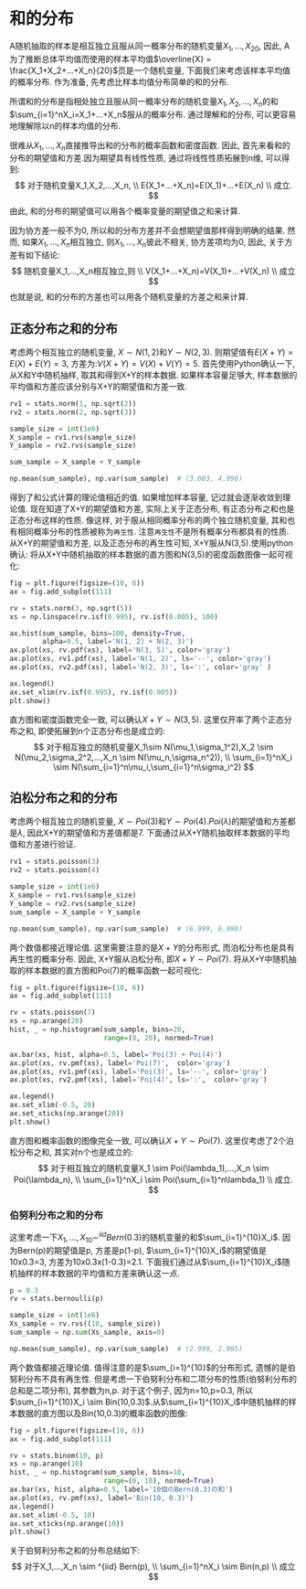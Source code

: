 # 和的分布


A随机抽取的样本是相互独立且服从同一概率分布的随机变量$X_1,...,X_20$, 因此, A为了推断总体平均值而使用的样本平均值$\overline{X} = \frac{X_1+X_2+...+X_n}{20}$页是一个随机变量, 下面我们来考虑该样本平均值的概率分布. 作为准备, 先考虑比样本均值分布简单的和的分布.

所谓和的分布是指相处独立且服从同一概率分布的随机变量$X_1,X_2,...,X_n$的和$\sum_{i=1}^nX_i=X_1+...+X_n$服从的概率分布. 通过理解和的分布, 可以更容易地理解除以n的样本均值的分布.

很难从$X_1,...,X_n$直接推导出和的分布的概率函数和密度函数. 因此, 首先来看和的分布的期望值和方差.因为期望具有线性性质, 通过将线性性质拓展到n维, 可以得到:
$$
对于随机变量X_1,X_2,...,X_n, \\
E(X_1+...+X_n)=E(X_1)+...+E(X_n)  \\
成立.
$$
由此, 和的分布的期望值可以用各个概率变量的期望值之和来计算.

因为协方差一般不为0, 所以和的分布方差并不会想期望值那样得到明确的结果. 然而, 如果$X_1,...,X_n$相互独立, 则$X_1,...,X_n$彼此不相关, 协方差项均为0, 因此, 关于方差有如下结论:
$$
随机变量X_1,...,X_n相互独立,则  \\
V(X_1+...+X_n)=V(X_1)+...+V(X_n)  \\
成立
$$
也就是说, 和的分布的方差也可以用各个随机变量的方差之和来计算.


## 正态分布之和的分布
考虑两个相互独立的随机变量, $X \sim N(1,2)$和$Y \sim N(2,3)$. 则期望值有$E(X+Y)=E(X)+E(Y)=3$, 方差为:$V(X+Y)=V(X)+V(Y)=5$. 首先使用Python确认一下, 从X和Y中随机抽样, 取其和得到X+Y的样本数据. 如果样本容量足够大, 样本数据的平均值和方差应该分别与X+Y的期望值和方差一致.
```python
rv1 = stats.norm(1, np.sqrt(2))
rv2 = stats.norm(2, np.sqrt(3))

sample_size = int(1e6)
X_sample = rv1.rvs(sample_size)
Y_sample = rv2.rvs(sample_size)

sum_sample = X_sample + Y_sample

np.mean(sum_sample), np.var(sum_sample)  # (3.003, 4.996)
```
得到了和公式计算的理论值相近的值. 如果增加样本容量, 记过就会逐渐收敛到理论值.
现在知道了X+Y的期望值和方差, 实际上关于正态分布, 有正态分布之和也是正态分布这样的性质. 像这样, 对于服从相同概率分布的两个独立随机变量, 其和也有相同概率分布的性质被称为`再生性`. 注意`再生性`不是所有概率分布都具有的性质.
从X+Y的期望值和方差, 以及正态分布的再生性可知, X+Y服从N(3,5).使用python确认: 将从X+Y中随机抽取的样本数据的直方图和N(3,5)的密度函数图像一起可视化:
```python
fig = plt.figure(figsize=(10, 6))
ax = fig.add_subplot(111)

rv = stats.norm(3, np.sqrt(5))
xs = np.linspace(rv.isf(0.995), rv.isf(0.005), 100)

ax.hist(sum_sample, bins=100, density=True,
        alpha=0.5, label='N(1, 2) + N(2, 3)')
ax.plot(xs, rv.pdf(xs), label='N(3, 5)', color='gray')
ax.plot(xs, rv1.pdf(xs), label='N(1, 2)', ls='--', color='gray')
ax.plot(xs, rv2.pdf(xs), label='N(2, 3)', ls=':', color='gray' )

ax.legend()
ax.set_xlim(rv.isf(0.995), rv.isf(0.005))
plt.show()
```
[](./和的分布/1.png)


直方图和密度函数完全一致, 可以确认$X+Y \sim N(3,5)$.
这里仅开率了两个正态分布之和, 即使拓展到n个正态分布也是成立的:
$$
对于相互独立的随机变量X_1\sim N(\mu_1,\sigma_1^2),X_2 \sim N(\mu_2,\sigma_2^2,...,X_n \sim N(\mu_n,\sigma_n^2)), \\
\sum_{i=1}^nX_i \sim N(\sum_{i=1}^n\mu_i,\sum_{i=1}^n\sigma_i^2)
$$

## 泊松分布之和的分布
考虑两个相互独立的随机变量, $X \sim Poi(3)$和$Y \sim Poi(4)$.$Poi(\lambda)$的期望值和方差都是$\lambda$, 因此X+Y的期望值和方差值都是7. 下面通过从X+Y随机抽取样本数据的平均值和方差进行验证.
```python
rv1 = stats.poisson(3)
rv2 = stats.poisson(4)

sample_size = int(1e6)
X_sample = rv1.rvs(sample_size)
Y_sample = rv2.rvs(sample_size)
sum_sample = X_sample + Y_sample

np.mean(sum_sample), np.var(sum_sample)  # (6.999, 6.990)
```
两个数值都接近理论值.
这里需要注意的是$X+Y$的分布形式, 而泊松分布也是具有再生性的概率分布. 因此, X+Y服从泊松分布, 即$X+Y \sim Poi(7)$. 将从X+Y中随机抽取的样本数据的直方图和Poi(7)的概率函数一起可视化:
```python
fig = plt.figure(figsize=(10, 6))
ax = fig.add_subplot(111)

rv = stats.poisson(7)
xs = np.arange(20)
hist, _ = np.histogram(sum_sample, bins=20,
                       range=(0, 20), normed=True)

ax.bar(xs, hist, alpha=0.5, label='Poi(3) + Poi(4)')
ax.plot(xs, rv.pmf(xs), label='Poi(7)',  color='gray')
ax.plot(xs, rv1.pmf(xs), label='Poi(3)', ls='--', color='gray')
ax.plot(xs, rv2.pmf(xs), label='Poi(4)', ls=':',  color='gray')

ax.legend()
ax.set_xlim(-0.5, 20)
ax.set_xticks(np.arange(20))
plt.show()
```
[](./和的分布/2.png)
直方图和概率函数的图像完全一致, 可以确认$X+Y \sim Poi(7)$.
这里仅考虑了2个泊松分布之和, 其实对n个也是成立的:
$$
对于相互独立的随机变量X_1 \sim Poi(\lambda_1),...,X_n \sim Poi(\lambda_n), \\
\sum_{i=1}^nX_i \sim Poi(\sum_{i=1}^n\lambda_1)  \\
成立.
$$


### 伯努利分布之和的分布
这里考虑一下$X_1,...,X_{10} \sim^{iid} Bern(0.3)$的随机变量的和$\sum_{i=1}^{10}X_i$. 因为Bern(p)的期望值是p, 方差是p(1-p), $\sum_{i=1}^{10}X_i$的期望值是10x0.3=3, 方差为10x0.3x(1-0.3)=2.1. 下面我们通过从$\sum_{i=1}^{10}X_i$随机抽样的样本数据的平均值和方差来确认这一点.
```python
p = 0.3
rv = stats.bernoulli(p)

sample_size = int(1e6)
Xs_sample = rv.rvs((10, sample_size))
sum_sample = np.sum(Xs_sample, axis=0)

np.mean(sum_sample), np.var(sum_sample)  # (2.999, 2.095)
```
两个数值都接近理论值.
值得注意的是$\sum_{i=1}^{10}$的分布形式, 遗憾的是伯努利分布不具有再生性. 但是考虑一下伯努利分布和二项分布的性质(伯努利分布的总和是二项分布), 其参数为n,p. 对于这个例子, 因为n=10,p=0.3, 所以$\sum_{i=1}^{10}X_i \sim Bin(10,0.3)$.从$\sum_{i=1}^{10}X_i$中随机抽样的样本数据的直方图以及Bin(10,0.3)的概率函数的图像:
```python
fig = plt.figure(figsize=(10, 6))
ax = fig.add_subplot(111)

rv = stats.binom(10, p)
xs = np.arange(10)
hist, _ = np.histogram(sum_sample, bins=10,
                       range=(0, 10), normed=True)
ax.bar(xs, hist, alpha=0.5, label='10個のBern(0.3)の和')
ax.plot(xs, rv.pmf(xs), label='Bin(10, 0.3)')
ax.legend()
ax.set_xlim(-0.5, 10)
ax.set_xticks(np.arange(10))
plt.show()
```
[](./和的分布/3.png)


关于伯努利分布之和的分布总结如下:
$$
对于X_1,...,X_n \sim ^{iid} Bern(p),  \\
\sum_{i=1}^nX_i \sim Bin(n,p)  \\
成立
$$
